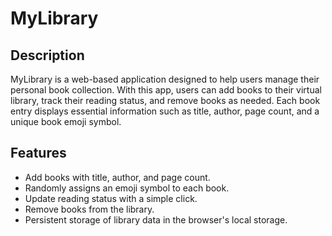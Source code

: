 # MyLibrary

## Description
MyLibrary is a web-based application designed to help users manage their personal book collection. With this app, users can add books to their virtual library, track their reading status, and remove books as needed. Each book entry displays essential information such as title, author, page count, and a unique book emoji symbol.

## Features 
- Add books with title, author, and page count. 
- Randomly assigns an emoji symbol to each book. 
- Update reading status with a simple click. 
- Remove books from the library. 
- Persistent storage of library data in the browser's local storage.
